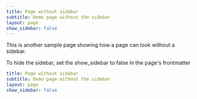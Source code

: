 ```yaml
---
title: Page without sidebar
subtitle: Demo page without the sidebar
layout: page
show_sidebar: false
---
```


This is another sample page showing how a page can look without a sidebar.

To hide the sidebar, set the show_sidebar to false in the page's frontmatter

```yml
title: Page without sidebar
subtitle: Demo page without the sidebar
layout: page
show_sidebar: false
```
